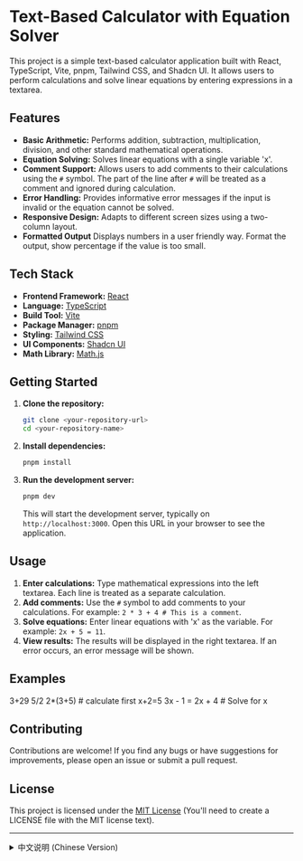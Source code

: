# Text-Based Calculator with Equation Solver

This project is a simple text-based calculator application built with React, TypeScript, Vite, pnpm, Tailwind CSS, and Shadcn UI.  It allows users to perform calculations and solve linear equations by entering expressions in a textarea.

## Features

*   **Basic Arithmetic:**  Performs addition, subtraction, multiplication, division, and other standard mathematical operations.
*   **Equation Solving:** Solves linear equations with a single variable 'x'.
*   **Comment Support:**  Allows users to add comments to their calculations using the `#` symbol.  The part of the line after `#` will be treated as a comment and ignored during calculation.
*   **Error Handling:**  Provides informative error messages if the input is invalid or the equation cannot be solved.
*   **Responsive Design:**  Adapts to different screen sizes using a two-column layout.
*   **Formatted Output** Displays numbers in a user friendly way. Format the output, show percentage if the value is too small.

## Tech Stack

*   **Frontend Framework:** [React](https://react.dev/)
*   **Language:** [TypeScript](https://www.typescriptlang.org/)
*   **Build Tool:** [Vite](https://vitejs.dev/)
*   **Package Manager:** [pnpm](https://pnpm.io/)
*   **Styling:** [Tailwind CSS](https://tailwindcss.com/)
*   **UI Components:** [Shadcn UI](https://ui.shadcn.com/)
*   **Math Library:** [Math.js](https://mathjs.org/)

## Getting Started

1.  **Clone the repository:**

    ```bash
    git clone <your-repository-url>
    cd <your-repository-name>
    ```

2.  **Install dependencies:**

    ```bash
    pnpm install
    ```

3.  **Run the development server:**

    ```bash
    pnpm dev
    ```

    This will start the development server, typically on `http://localhost:3000`.  Open this URL in your browser to see the application.

## Usage

1.  **Enter calculations:** Type mathematical expressions into the left textarea.  Each line is treated as a separate calculation.
2.  **Add comments:** Use the `#` symbol to add comments to your calculations.  For example: `2 * 3 + 4 # This is a comment`.
3.  **Solve equations:** Enter linear equations with 'x' as the variable.  For example: `2x + 5 = 11`.
4.  **View results:** The results will be displayed in the right textarea.  If an error occurs, an error message will be shown.

## Examples

3+29
5/2
2*(3+5) # calculate first
x+2=5
3x - 1 = 2x + 4 # Solve for x




## Contributing

Contributions are welcome!  If you find any bugs or have suggestions for improvements, please open an issue or submit a pull request.

## License

This project is licensed under the [MIT License](LICENSE) (You'll need to create a LICENSE file with the MIT license text).

---

<details>
<summary>中文说明 (Chinese Version)</summary>

# 基于文本的计算器（带方程求解）

基于文本的计算器应用，一个静态前端项目

允许用户通过在文本区域中输入表达式来求计算结果，支持一元一次方程。

项目使用 React、TypeScript、Vite、pnpm、Tailwind CSS 和 Shadcn UI 构建。

支持pwa离线安装到不同的OS


## 功能特性

*   **基础算术：** 执行加法、减法、乘法、除法和其他标准数学运算。
*   **方程求解：** 求解具有单个变量 'x' 的线性方程。
*   **注释支持：** 允许用户使用 `#` 符号向其计算添加注释。 `#` 后面的部分将被视为注释，并在计算过程中被忽略。
*   **响应式设计：** 使用两列布局适应不同的屏幕尺寸。
*   **格式化输出：** 以用户友好的方式显示数字。格式化输出， 如果值太小，就显示百分比。
*   **PWA支持** 使用Https部署后可以通过PWA安装到本地应用

## 技术栈

*   **前端框架:** [React](https://react.dev/)
*   **语言:** [TypeScript](https://www.typescriptlang.org/)
*   **构建工具:** [Vite](https://vitejs.dev/)
*   **包管理器:** [pnpm](https://pnpm.io/)
*   **样式:** [Tailwind CSS](https://tailwindcss.com/)
*   **UI 组件:** [Shadcn UI](https://ui.shadcn.com/)
*   **数学库:** [Math.js](https://mathjs.org/)

## 快速开始

1.  **克隆仓库:**

    ```bash
    git clone <你的仓库地址>
    cd <你的仓库名称>
    ```

2.  **安装依赖:**

    ```bash
    pnpm install
    ```

3.  **运行开发服务器:**

    ```bash
    pnpm dev
    ```

    这将启动开发服务器，通常在 `http://localhost:3000` 上。在浏览器中打开此 URL 以查看应用程序。


## 例子


## 贡献

欢迎Fork/ Star

如果您发现任何错误或有改进建议，请提交一个 issue 或 pull request。

## 许可证

本项目根据 [MIT 许可证](LICENSE) 获得许可 (您需要创建一个包含 MIT 许可证文本的 LICENSE 文件)。

</details>

